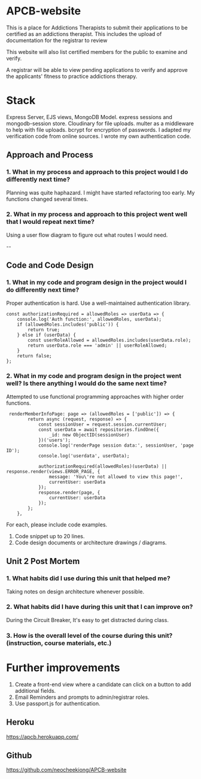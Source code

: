 # APCB-website
This is a place for Addictions Therapists to submit their applications to be certified as an addictions therapist. This includes the upload of documentation for the registrar to review

This website will also list certified members for the public to examine and verify.

A registrar will be able to view pending applications to verify and approve the applicants' fitness to practice addictions therapy.

# Stack
Express Server, EJS views, MongoDB Model.
express sessions and mongodb-session store.
Cloudinary for file uploads.
multer as a middleware to help with file uploads.
bcrypt for encryption of passwords.
I adapted my verification code from online sources.
I wrote my own authentication code.

## Approach and Process

### 1. What in my process and approach to this project would I do differently next time?

Planning was quite haphazard. I might have started refactoring too early. My functions changed several times.

### 2. What in my process and approach to this project went well that I would repeat next time?

Using a user flow diagram to figure out what routes I would need.

--

## Code and Code Design

### 1. What in my code and program design in the project would I do differently next time?

Proper authentication is hard. Use a well-maintained authentication library.

```
const authorizationRequired = allowedRoles => userData => {
    console.log('Auth function:', allowedRoles, userData);
    if (allowedRoles.includes('public')) {
        return true;
    } else if (userData) {
        const userRoleAllowed = allowedRoles.includes(userData.role);
        return userData.role === 'admin' || userRoleAllowed;
    }
    return false;
};
```

### 2. What in my code and program design in the project went well? Is there anything I would do the same next time?

Attempted to use functional programming approaches with higher order functions. 

```
 renderMemberInfoPage: page => (allowedRoles = ['public']) => {
        return async (request, response) => {
            const sessionUser = request.session.currentUser;
            const userData = await repositories.findOne({
                _id: new ObjectID(sessionUser)
            })('users');
            console.log('renderPage session data:', sessionUser, 'page ID');
            console.log('userdata', userData);

            authorizationRequired(allowedRoles)(userData) || response.render(views.ERROR_PAGE, {
                message: 'You\'re not allowed to view this page!',
                currentUser: userData
            });
            response.render(page, {
                currentUser: userData
            });
        };
    },
```


  For each, please include code examples.
  1. Code snippet up to 20 lines.
  2. Code design documents or architecture drawings / diagrams.

## Unit 2 Post Mortem
### 1. What habits did I use during this unit that helped me?
Taking notes on design architecture whenever possible.

### 2. What habits did I have during this unit that I can improve on?
During the Circuit Breaker, It's easy to get distracted during class.

### 3. How is the overall level of the course during this unit? (instruction, course materials, etc.)


# Further improvements
1) Create a front-end view where a candidate can click on a button to add additional fields.
2) Email Reminders and prompts to admin/registrar roles.
3) Use passport.js for authentication.


## Heroku
https://apcb.herokuapp.com/

## Github
https://github.com/neocheekiong/APCB-website
